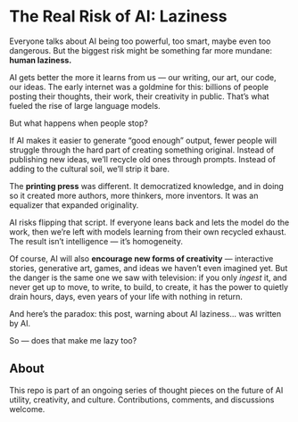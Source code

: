 # The Real Risk of AI: Laziness

Everyone talks about AI being too powerful, too smart, maybe even too dangerous. But the biggest risk might be something far more mundane: **human laziness.**

AI gets better the more it learns from us — our writing, our art, our code, our ideas. The early internet was a goldmine for this: billions of people posting their thoughts, their work, their creativity in public. That’s what fueled the rise of large language models.

But what happens when people stop?

If AI makes it easier to generate “good enough” output, fewer people will struggle through the hard part of creating something original. Instead of publishing new ideas, we’ll recycle old ones through prompts. Instead of adding to the cultural soil, we’ll strip it bare.

The **printing press** was different. It democratized knowledge, and in doing so it created more authors, more thinkers, more inventors. It was an equalizer that expanded originality.

AI risks flipping that script. If everyone leans back and lets the model do the work, then we’re left with models learning from their own recycled exhaust. The result isn’t intelligence — it’s homogeneity.

Of course, AI will also **encourage new forms of creativity** — interactive stories, generative art, games, and ideas we haven’t even imagined yet. But the danger is the same one we saw with television: if you only *ingest* it, and never get up to move, to write, to build, to create, it has the power to quietly drain hours, days, even years of your life with nothing in return.

And here’s the paradox: this post, warning about AI laziness… was written by AI.

So — does that make me lazy too?

## About
This repo is part of an ongoing series of thought pieces on the future of AI utility, creativity, and culture. Contributions, comments, and discussions welcome.
